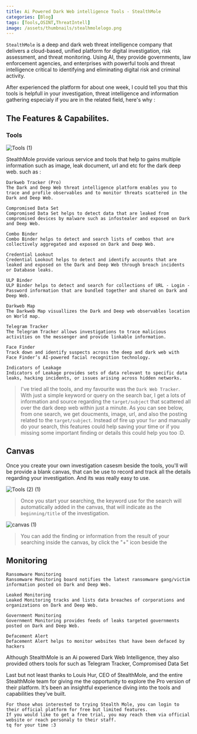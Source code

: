 ```yaml
---
title: Ai Powered Dark Web intelligence Tools - StealthMole
categories: [Blog]
tags: [Tools,OSINT,ThreatIntell]
image: /assets/thumbnails/stealhmolelogo.png
---
```


`StealthMole` is a deep and dark web threat intelligence company that delivers a cloud-based, unified platform for digital investigation, risk assessment, and threat monitoring. Using AI, they provide governments, law enforcement agencies, and enterprises with powerful tools and threat intelligence critical to identifying and eliminating digital risk and criminal activity.

After experienced the platform for about one week, I could tell you that this tools is helpfull in your investigation, threat intelligence and information gathering especialy if you are in the related field, here's why : 

## The Features & Capabilites. 

### Tools 

![Tools (1)](https://github.com/user-attachments/assets/eb32d698-f34b-4fbe-8bbd-cd95018846ae)

StealthMole provide various service and tools that help to gains multiple information such as image, leak document, url and etc for the dark deep web. such as : 

```
Darkweb Tracker (Pro)
The Dark and Deep Web threat intelligence platform enables you to trace and profile observables and to monitor threats scattered in the Dark and Deep Web.

Compromised Data Set
Compromised Data Set helps to detect data that are leaked from compromised devices by malware such as infostealer and exposed on Dark and Deep Web.

Combo Binder
Combo Binder helps to detect and search lists of combos that are collectively aggregated and exposed on Dark and Deep Web.

Credential Lookout
Credential Lookout helps to detect and identify accounts that are leaked and exposed on the Dark and Deep Web through breach incidents or Database leaks.

ULP Binder
ULP Binder helps to detect and search for collections of URL - Login - Password information that are bundled together and shared on Dark and Deep Web.

Darkweb Map
The Darkweb Map visuallizes the Dark and Deep web observables location on World map.

Telegram Tracker
The Telegram Tracker allows investigations to trace malicious activities on the messenger and provide linkable information.

Face Finder
Track down and identify suspects across the deep and dark web with Face Finder’s AI-powered facial recognition technology.

Indicators of Leakage
Indicators of Leakage provides sets of data relevant to specific data leaks, hacking incidents, or issues arising across hidden networks.
```

> I've tried all the tools, and my favourite was the `Dark Web Tracker`. With just a simple keyword or query on the search bar, I get a lots of information and source regarding the `target/subject` that scattered all over the dark deep web within just a minute. As you can see below, from one search, we get doucments, image, url, and also the posting related to the `target/subject`. Instead of fire up your `Tor` and manually do your search, this features could help saving your time or if you missing some important finding or details this could help you too :D.



## Canvas 

Once you create your own investigation casesm beside the tools, you'll will be provide a blank canvas, that can be use to record and track all the details regarding your investigation. And its was really easy to use.

![Tools (2) (1)](https://github.com/user-attachments/assets/24b333dc-3e9e-443c-82b3-847cfb34dce1)

> Once you start your searching, the keyword use for the search will automatically added in the canvas, that will indicate as the `beginning/title` of the investigation.

![canvas (1)](https://github.com/user-attachments/assets/223b0035-9435-4454-8c53-48ad2f117415)

> You can add the finding or information from the result of your searching inside the canvas, by click the "+" icon beside the 


## Monitoring 


```
Ransomware Monitoring
Ransomware Monitoring board notifies the latest ransomware gang/victim information posted on Dark and Deep Web.

Leaked Monitoring
Leaked Monitoring tracks and lists data breaches of corporations and organizations on Dark and Deep Web.

Government Monitoring
Government Monitoring provides feeds of leaks targeted governments posted on Dark and Deep Web.

Defacement Alert
Defacement Alert helps to monitor websites that have been defaced by hackers
```








Although StealthMole is an Ai powered Dark Web Intelligence, they also provided others tools for such as Telegram Tracker, Compromised Data Set 















Last but not least thanks to Louis Hur, CEO of StealthMole, and the entire StealthMole team for giving me the opportunity to explore the Pro version of their platform. It’s been an insightful experience diving into the tools and capabilities they’ve built. 


```
For those whos interested to trying Stealth Mole, you can login to their official platform for free but limited features.
If you would like to get a free trial, you may reach them via official website or reach personaly to their staff.
tq for your time :3 
```
